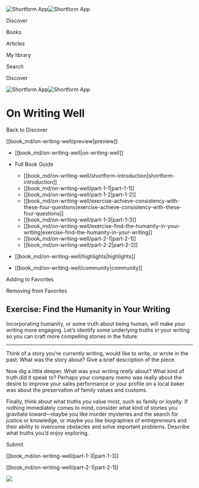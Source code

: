 ![Shortform App](/img/logo.36a2399e.svg)![Shortform App](/img/logo-dark.70c1b072.svg)

Discover

Books

Articles

My library

Search

Discover

![Shortform App](/img/logo.36a2399e.svg)![Shortform App](/img/logo-dark.70c1b072.svg)

# On Writing Well

Back to Discover

[[book_md/on-writing-well/preview|preview]]

  * [[book_md/on-writing-well|on-writing-well]]
  * Full Book Guide

    * [[book_md/on-writing-well/shortform-introduction|shortform-introduction]]
    * [[book_md/on-writing-well/part-1-1|part-1-1]]
    * [[book_md/on-writing-well/part-1-2|part-1-2]]
    * [[book_md/on-writing-well/exercise-achieve-consistency-with-these-four-questions|exercise-achieve-consistency-with-these-four-questions]]
    * [[book_md/on-writing-well/part-1-3|part-1-3]]
    * [[book_md/on-writing-well/exercise-find-the-humanity-in-your-writing|exercise-find-the-humanity-in-your-writing]]
    * [[book_md/on-writing-well/part-2-1|part-2-1]]
    * [[book_md/on-writing-well/part-2-2|part-2-2]]
  * [[book_md/on-writing-well/highlights|highlights]]
  * [[book_md/on-writing-well/community|community]]



Adding to Favorites 

Removing from Favorites 

## Exercise: Find the Humanity in Your Writing

Incorporating humanity, or some truth about being human, will make your writing more engaging. Let’s identify some underlying truths in your writing so you can craft more compelling stories in the future.

* * *

Think of a story you’re currently writing, would like to write, or wrote in the past. What was the story about? Give a brief description of the piece.

Now dig a little deeper. What was your writing _really_ about? What kind of truth did it speak to? Perhaps your company memo was really about the desire to improve your sales performance or your profile on a local baker was about the preservation of family values and customs.

Finally, think about what truths _you_ value most, such as family or loyalty. If nothing immediately comes to mind, consider what kind of stories you gravitate toward—maybe you like murder mysteries and the search for justice or knowledge, or maybe you like biographies of entrepreneurs and their ability to overcome obstacles and solve important problems. Describe what truths you’d enjoy exploring.

Submit 

[[book_md/on-writing-well/part-1-3|part-1-3]]

[[book_md/on-writing-well/part-2-1|part-2-1]]

![](https://bat.bing.com/action/0?ti=56018282&Ver=2&mid=b52eb2df-3951-4697-818b-a5db1b8fd01f&sid=f30c5e70639211ee87d33f0876d93783&vid=f30c9700639211eeb3a75d830392c94f&vids=0&msclkid=N&pi=0&lg=en-US&sw=800&sh=600&sc=24&nwd=1&tl=Shortform%20%7C%20Book&p=https%3A%2F%2Fwww.shortform.com%2Fapp%2Fbook%2Fon-writing-well%2Fexercise-find-the-humanity-in-your-writing&r=&lt=512&evt=pageLoad&sv=1&rn=654635)
